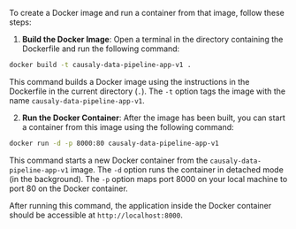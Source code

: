 To create a Docker image and run a container from that image, follow these steps:

1. **Build the Docker Image**: Open a terminal in the directory containing the Dockerfile and run the following command:

```bash
docker build -t causaly-data-pipeline-app-v1 .
```

This command builds a Docker image using the instructions in the Dockerfile in the current directory (`.`). The `-t` option tags the image with the name `causaly-data-pipeline-app-v1`.

2. **Run the Docker Container**: After the image has been built, you can start a container from this image using the following command:

```bash
docker run -d -p 8000:80 causaly-data-pipeline-app-v1
```

This command starts a new Docker container from the `causaly-data-pipeline-app-v1` image. The `-d` option runs the container in detached mode (in the background). The `-p` option maps port 8000 on your local machine to port 80 on the Docker container.

After running this command, the application inside the Docker container should be accessible at `http://localhost:8000`.
